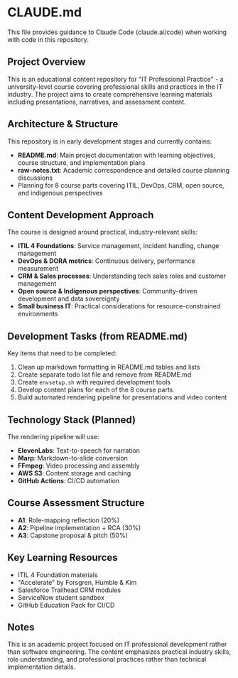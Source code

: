 # CLAUDE.md

This file provides guidance to Claude Code (claude.ai/code) when working with code in this repository.

## Project Overview

This is an educational content repository for "IT Professional Practice" - a university-level course covering professional skills and practices in the IT industry. The project aims to create comprehensive learning materials including presentations, narratives, and assessment content.

## Architecture & Structure

This repository is in early development stages and currently contains:
- **README.md**: Main project documentation with learning objectives, course structure, and implementation plans
- **raw-notes.txt**: Academic correspondence and detailed course planning discussions
- Planning for 8 course parts covering ITIL, DevOps, CRM, open source, and indigenous perspectives

## Content Development Approach

The course is designed around practical, industry-relevant skills:
- **ITIL 4 Foundations**: Service management, incident handling, change management
- **DevOps & DORA metrics**: Continuous delivery, performance measurement
- **CRM & Sales processes**: Understanding tech sales roles and customer management
- **Open source & Indigenous perspectives**: Community-driven development and data sovereignty
- **Small business IT**: Practical considerations for resource-constrained environments

## Development Tasks (from README.md)

Key items that need to be completed:
1. Clean up markdown formatting in README.md tables and lists
2. Create separate todo list file and remove from README.md
3. Create `envsetup.sh` with required development tools
4. Develop content plans for each of the 8 course parts
5. Build automated rendering pipeline for presentations and video content

## Technology Stack (Planned)

The rendering pipeline will use:
- **ElevenLabs**: Text-to-speech for narration
- **Marp**: Markdown-to-slide conversion
- **FFmpeg**: Video processing and assembly
- **AWS S3**: Content storage and caching
- **GitHub Actions**: CI/CD automation

## Course Assessment Structure

- **A1**: Role-mapping reflection (20%)
- **A2**: Pipeline implementation + RCA (30%)
- **A3**: Capstone proposal & pitch (50%)

## Key Learning Resources

- ITIL 4 Foundation materials
- "Accelerate" by Forsgren, Humble & Kim
- Salesforce Trailhead CRM modules
- ServiceNow student sandbox
- GitHub Education Pack for CI/CD

## Notes

This is an academic project focused on IT professional development rather than software engineering. The content emphasizes practical industry skills, role understanding, and professional practices rather than technical implementation details.